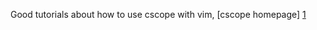 Good tutorials about how to use cscope with vim, [cscope homepage] [1]

[1]: http://cscope.sourceforge.net/
